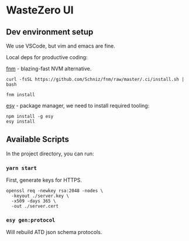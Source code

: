 # WasteZero UI

## Dev environment setup

We use VSCode, but vim and emacs are fine.

Local deps for productive coding:

[fnm](https://github.com/Schniz/fnm) - blazing-fast NVM alternative.

```
curl -fsSL https://github.com/Schniz/fnm/raw/master/.ci/install.sh | bash

fnm install
```

[esy](https://github.com/esy/esy) - package manager, we need to install required tooling:

```
npm install -g esy
esy install
```

## Available Scripts

In the project directory, you can run:

### `yarn start`

First, generate keys for HTTPS.

```
openssl req -newkey rsa:2048 -nodes \
  -keyout ./server.key \
  -x509 -days 365 \
  -out ./server.cert
```

### `esy gen:protocol`

Will rebuild ATD json schema protocols.
